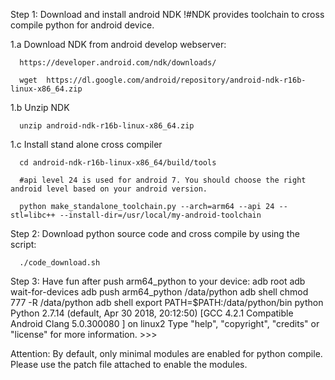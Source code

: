 Step 1: Download and install android NDK           !#NDK provides toolchain to cross compile python for android device. 

  1.a Download NDK from android develop webserver:
  
      https://developer.android.com/ndk/downloads/
      
      wget  https://dl.google.com/android/repository/android-ndk-r16b-linux-x86_64.zip
      
  1.b Unzip NDK
  
      unzip android-ndk-r16b-linux-x86_64.zip 
      
  1.c Install stand alone cross compiler 
  
      cd android-ndk-r16b-linux-x86_64/build/tools
      
      #api level 24 is used for android 7. You should choose the right android level based on your android version.
      
      python make_standalone_toolchain.py --arch=arm64 --api 24 --stl=libc++ --install-dir=/usr/local/my-android-toolchain
      
      
 Step 2: Download python source code and cross compile by using the script:
 
      ./code_download.sh
      
 Step 3:  Have fun after push arm64_python to your device:
      adb root 
      adb wait-for-devices
      adb push arm64_python /data/python
      adb shell chmod 777 -R /data/python
      adb shell
      export PATH=$PATH:/data/python/bin
      python 
      Python 2.7.14 (default, Apr 30 2018, 20:12:50)
      [GCC 4.2.1 Compatible Android Clang 5.0.300080 ] on linux2
      Type "help", "copyright", "credits" or "license" for more information.
      >>>
 
 Attention: By default, only minimal modules are enabled for python compile. Please use the patch file attached to enable the modules. 
 

  
      
    
